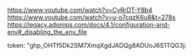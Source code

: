 https://www.youtube.com/watch?v=CyRrDT-Y8b4
https://www.youtube.com/watch?v=u-o7cqzK6u8&t=278s
https://legacy.adonisjs.com/docs/4.1/configuration-and-env#_disabling_the_env_file

token: "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:
